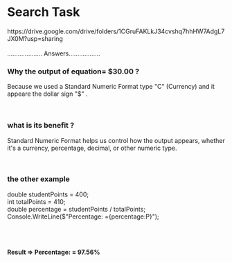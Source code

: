 <h1>Search Task</h1>
https://drive.google.com/drive/folders/1CGruFAKLkJ34cvshq7hhHW7AdgL7JX0M?usp=sharing

<br>
<br>
.................... Answers..................

<h3>Why the output of equation=  $30.00 ?</h3>
<p> 
Because we used a Standard Numeric Format type "C" (Currency) and it appeare the  dollar sign  "$" .
</p>
<br>
<h3>what is its benefit ?</h3>
<p> 
Standard Numeric Format helps us control how the output appears, whether it's a currency, percentage, decimal, or other numeric type.
</p>
<br>
<h3>the other example</h3>
<p> 
  double studentPoints = 400;
  <br>
 int totalPoints = 410;
  <br>
 double percentage = studentPoints / totalPoints;
  <br>
 Console.WriteLine($"Percentage: ={percentage:P}");
<br>
<br>
<br>
<br>
  
  <strong>Result => 
  Percentage: = 97.56% </strong>
  
</p>
